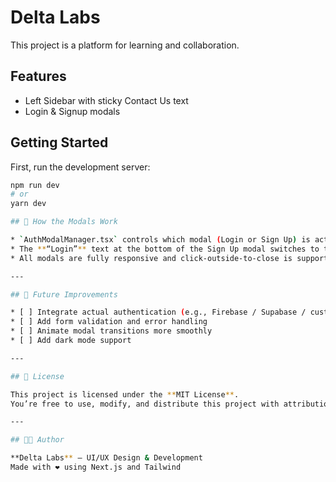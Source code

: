 # Delta Labs

This project is a platform for learning and collaboration.

## Features
- Left Sidebar with sticky Contact Us text
- Login & Signup modals

## Getting Started

First, run the development server:

```bash
npm run dev
# or
yarn dev

## 🧠 How the Modals Work

* `AuthModalManager.tsx` controls which modal (Login or Sign Up) is active.
* The **“Login”** text at the bottom of the Sign Up modal switches to the Login modal, and vice versa.
* All modals are fully responsive and click-outside-to-close is supported.

---

## 🌟 Future Improvements

* [ ] Integrate actual authentication (e.g., Firebase / Supabase / custom API)
* [ ] Add form validation and error handling
* [ ] Animate modal transitions more smoothly
* [ ] Add dark mode support

---

## 📄 License

This project is licensed under the **MIT License**.
You’re free to use, modify, and distribute this project with attribution.

---

## 👨‍💻 Author

**Delta Labs** — UI/UX Design & Development
Made with ❤️ using Next.js and Tailwind
